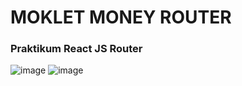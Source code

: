<h1 align="left">MOKLET MONEY ROUTER</h1>
<h3 align="left">Praktikum React JS Router</h3>

![image](https://user-images.githubusercontent.com/71278187/155305567-98bdf0c3-6c65-4cec-85b2-91d75e717f5a.png)
![image](https://user-images.githubusercontent.com/71278187/155305608-d1437325-3f1d-47b8-94be-d752ecb7309e.png)
